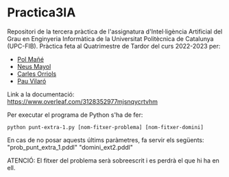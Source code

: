 # Practica3IA
Repositori de la tercera pràctica de l'assignatura d'Intel·ligència Artificial del Grau en Enginyeria Informàtica de la Universitat Politècnica de Catalunya (UPC-FIB).
Pràctica feta al Quatrimestre de Tardor del curs 2022-2023 per:
* [Pol Mañé](https://github.com/polmaneupc)
* [Neus Mayol](https://github.com/nmayol)
* [Carles Orriols](https://github.com/CarlesOrriols)
* [Pau Vilaró](https://github.com/pauvilarolozano)

Link a la documentació: https://www.overleaf.com/3128352977mjsnqycrtvhm

Per executar el programa de Python s'ha de fer:
```
python punt-extra-1.py [nom-fitxer-problema] [nom-fitxer-domini]
```
En cas de no posar aquests últims paràmetres, fa servir els següents: "prob_punt_extra_1.pddl" "domini_ext2.pddl"

ATENCIÓ: El fitxer del problema serà sobreescrit i es perdrà el que hi ha en ell.
